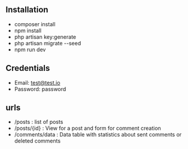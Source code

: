 ## Installation

- composer install
- npm install
- php artisan key:generate
- php artisan migrate --seed
- npm run dev

## Credentials

- Email: test@test.io
- Password: password

## urls

- /posts : list of posts
- /posts/{id} : View for a post and form for comment creation
- /comments/data : Data table with statistics about sent comments or deleted comments

